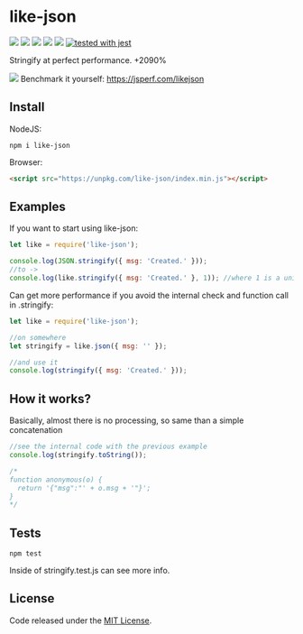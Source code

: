 # like-json

[![](https://img.shields.io/maintenance/yes/2019.svg?style=flat-square)](https://github.com/LuKks/like-json) [![](https://img.shields.io/bundlephobia/min/like-json.svg)](https://github.com/LuKks/like-json/blob/master/index.min.js) ![](https://img.shields.io/npm/dt/like-json.svg) ![](https://img.shields.io/npm/v/like-json.svg) ![](https://img.shields.io/github/license/LuKks/like-json.svg) [![tested with jest](https://img.shields.io/badge/tested_with-jest-99424f.svg)](https://github.com/LuKks/like-json)

Stringify at perfect performance. +2090%

![](https://vgy.me/qNZSmP.png)
Benchmark it yourself: https://jsperf.com/likejson

## Install
NodeJS:
```
npm i like-json
```
Browser:
```html
<script src="https://unpkg.com/like-json/index.min.js"></script>
```

## Examples
If you want to start using like-json:
```javascript
let like = require('like-json');

console.log(JSON.stringify({ msg: 'Created.' }));
//to ->
console.log(like.stringify({ msg: 'Created.' }, 1)); //where 1 is a unique id for this struct
```

Can get more performance if you avoid the internal check and function call in .stringify:
```javascript
let like = require('like-json');

//on somewhere
let stringify = like.json({ msg: '' });

//and use it
console.log(stringify({ msg: 'Created.' }));
```

## How it works?
Basically, almost there is no processing, so same than a simple concatenation
```javascript
//see the internal code with the previous example
console.log(stringify.toString());

/*
function anonymous(o) {
  return '{"msg":"' + o.msg + '"}';
}
*/
```

## Tests
```
npm test
```
Inside of stringify.test.js can see more info.

## License
Code released under the [MIT License](https://github.com/LuKks/like-json/blob/master/LICENSE).
